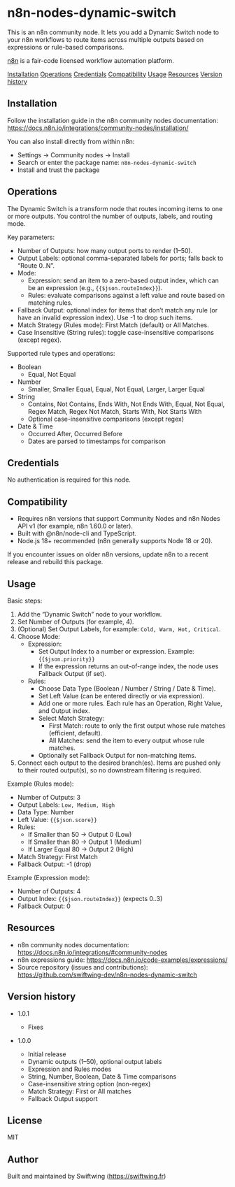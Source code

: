 # n8n-nodes-dynamic-switch  
  
This is an n8n community node. It lets you add a Dynamic Switch node to your n8n workflows to route items across multiple outputs based on expressions or rule-based comparisons.  
  
[n8n](https://n8n.io/) is a fair-code licensed workflow automation platform.  
  
[Installation](#installation)  [Operations](#operations)  [Credentials](#credentials)  [Compatibility](#compatibility)  [Usage](#usage)  [Resources](#resources)  [Version history](#version-history)  
  
## Installation  
  
Follow the installation guide in the n8n community nodes documentation:  
https://docs.n8n.io/integrations/community-nodes/installation/  
  
You can also install directly from within n8n:  
- Settings → Community nodes → Install  
- Search or enter the package name: `n8n-nodes-dynamic-switch`  
- Install and trust the package  
  
## Operations  
  
The Dynamic Switch is a transform node that routes incoming items to one or more outputs. You control the number of outputs, labels, and routing mode.  
  
Key parameters:  
- Number of Outputs: how many output ports to render (1–50).  
- Output Labels: optional comma-separated labels for ports; falls back to “Route 0..N”.  
- Mode:  
  - Expression: send an item to a zero-based output index, which can be an expression (e.g., `{{$json.routeIndex}}`).  
  - Rules: evaluate comparisons against a left value and route based on matching rules.  
- Fallback Output: optional index for items that don’t match any rule (or have an invalid expression index). Use -1 to drop such items.  
- Match Strategy (Rules mode): First Match (default) or All Matches.  
- Case Insensitive (String rules): toggle case-insensitive comparisons (except regex).  
  
Supported rule types and operations:  
  
- Boolean  
  - Equal, Not Equal  
- Number  
  - Smaller, Smaller Equal, Equal, Not Equal, Larger, Larger Equal  
- String  
  - Contains, Not Contains, Ends With, Not Ends With, Equal, Not Equal, Regex Match, Regex Not Match, Starts With, Not Starts With  
  - Optional case-insensitive comparisons (except regex)  
- Date & Time  
  - Occurred After, Occurred Before  
  - Dates are parsed to timestamps for comparison  
  
## Credentials  
  
No authentication is required for this node.  
  
## Compatibility  
  
- Requires n8n versions that support Community Nodes and n8n Nodes API v1 (for example, n8n 1.60.0 or later).  
- Built with @n8n/node-cli and TypeScript.  
- Node.js 18+ recommended (n8n generally supports Node 18 or 20).  
  
If you encounter issues on older n8n versions, update n8n to a recent release and rebuild this package.  
  
## Usage  
  
Basic steps:  
1) Add the “Dynamic Switch” node to your workflow.  
2) Set Number of Outputs (for example, 4).  
3) (Optional) Set Output Labels, for example: `Cold, Warm, Hot, Critical`.  
4) Choose Mode:  
   - Expression:  
     - Set Output Index to a number or expression. Example: `{{$json.priority}}`  
     - If the expression returns an out-of-range index, the node uses Fallback Output (if set).  
   - Rules:  
     - Choose Data Type (Boolean / Number / String / Date & Time).  
     - Set Left Value (can be entered directly or via expression).  
     - Add one or more rules. Each rule has an Operation, Right Value, and Output index.  
     - Select Match Strategy:  
       - First Match: route to only the first output whose rule matches (efficient, default).  
       - All Matches: send the item to every output whose rule matches.  
     - Optionally set Fallback Output for non-matching items.  
5) Connect each output to the desired branch(es). Items are pushed only to their routed output(s), so no downstream filtering is required.  
  
Example (Rules mode):  
- Number of Outputs: 3  
- Output Labels: `Low, Medium, High`  
- Data Type: Number  
- Left Value: `{{$json.score}}`  
- Rules:  
  - If Smaller than 50 → Output 0 (Low)  
  - If Smaller than 80 → Output 1 (Medium)  
  - If Larger Equal 80 → Output 2 (High)  
- Match Strategy: First Match  
- Fallback Output: -1 (drop)  
  
Example (Expression mode):  
- Number of Outputs: 4  
- Output Index: `{{$json.routeIndex}}` (expects 0..3)  
- Fallback Output: 0  
  
## Resources  
  
- n8n community nodes documentation: https://docs.n8n.io/integrations/#community-nodes  
- n8n expressions guide: https://docs.n8n.io/code-examples/expressions/  
- Source repository (issues and contributions): https://github.com/swiftwing-dev/n8n-nodes-dynamic-switch  
  
## Version history  
  
- 1.0.1  
  - Fixes

- 1.0.0  
  - Initial release  
  - Dynamic outputs (1–50), optional output labels  
  - Expression and Rules modes  
  - String, Number, Boolean, Date & Time comparisons  
  - Case-insensitive string option (non-regex)  
  - Match Strategy: First or All matches  
  - Fallback Output support

## License  
MIT  

## Author  
Built and maintained by Swiftwing (https://swiftwing.fr)  
